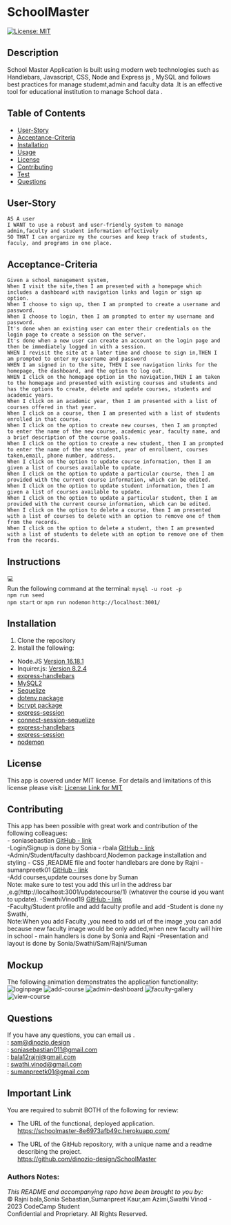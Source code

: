 # SchoolMaster

[![License: MIT](https://img.shields.io/badge/License-MIT-lightblue.svg)](https://opensource.org/licenses/MIT)

## Description
 School Master Application is built using modern web technologies such as  Handlebars, Javascript, CSS, Node and Express js
, MySQL and follows best practices for manage studemt,admin and faculty data .It is an effective tool for educational institution to manage School data .

## Table of Contents
- [User-Story](#user-story)
- [Acceptance-Criteria](#acceptance-criteria)
- [Installation](#installation)
- [Usage](#usage)
- [License](#license)
- [Contributing](#contributing)
- [Test](#test)
- [Questions](#questions)

## User-Story

```
AS A user
I WANT to use a robust and user-friendly system to manage admin,faculty and student information effectively
SO THAT I can organize my the courses and keep track of students, faculy, and programs in one place.
```


## Acceptance-Criteria

```
Given a school management system,
When I visit the site,then I am presented with a homepage which includes a dashboard with navigation links and login or sign up option.
When I choose to sign up, then I am prompted to create a username and password.
When I choose to login, then I am prompted to enter my username and password.
It's done when an existing user can enter their credentials on the login page to create a session on the server.
It's done when a new user can create an account on the login page and then be immediately logged in with a session.
WHEN I revisit the site at a later time and choose to sign in,THEN I am prompted to enter my username and password
WHEN I am signed in to the site, THEN I see navigation links for the homepage, the dashboard, and the option to log out.
WHEN I click on the homepage option in the navigation,THEN I am taken to the homepage and presented with existing courses and students and has the options to create, delete and update courses, students and academic years.
When I click on an academic year, then I am presented with a list of courses offered in that year.
When I click on a course, then I am presented with a list of students enrolled in that course.
When I click on the option to create new courses, then I am prompted to enter the name of the new course, academic year, faculty name, and a brief description of the course goals.
When I click on the option to create a new student, then I am prompted to enter the name of the new student, year of enrollment, courses taken,email, phone number, address.
When I click on the option to update course information, then I am given a list of courses available to update.
When I click on the option to update a particular course, then I am provided with the current course information, which can be edited.
When I click on the option to update student information, then I am given a list of courses available to update.
When I click on the option to update a particular student, then I am provided with the current course information, which can be edited.
When I click on the option to delete a course, then I am presented with a list of courses to delete with an option to remove one of them from the records.
When I click on the option to delete a student, then I am presented with a list of students to delete with an option to remove one of them from the records.
```

## Instructions
💻   
Run the following command at the terminal:
`mysql -u root -p` <br>
`npm run seed` <br>
`npm start` or 
`npm run nodemon`
`http://localhost:3001/`



## Installation
1. Clone the repository
2. Install the following: 
- Node.JS [Version 16.18.1](https://nodejs.org/en/blog/release/v16.18.1/)
- Inquirer.js: [Version 8.2.4](https://www.npmjs.com/package/inquirer/v/8.2.4)
- [express-handlebars](https://www.npmjs.com/package/express-handlebars)
- [MySQL2](https://www.npmjs.com/package/mysql2)
- [Sequelize](https://www.npmjs.com/package/sequelize) 
- [dotenv package](https://www.npmjs.com/package/dotenv) 
- [bcrypt package](https://www.npmjs.com/package/bcrypt)
- [express-session](https://www.npmjs.com/package/express-session)
- [connect-session-sequelize](https://www.npmjs.com/package/connect-session-sequelize)
-  [express-handlebars](https://www.npmjs.com/package/express-handlebars)
- [express-session](https://www.npmjs.com/package/express-session)
- [nodemon](https://www.npmjs.com/package/nodemon)

## License
This app is covered under MIT license. For details and limitations of this license please visit:
[License Link for MIT](https://opensource.org/licenses/MIT)


## Contributing
This app has been possible with great work and contribution of the following colleagues:<br>
    - soniasebastian [GitHub - link](https://github.com/soniasebastian)<br>-Login/Signup is done by Sonia
    -  rbala [GitHub - link](https://github.com/rbala16)<br>-Admin/Student/faculty dashboard,Nodemon  package installation and styling - CSS ,README file and footer handlebars are done by Rajni
    - sumanpreetk01 [GitHub - link](https://github.com/sumanpreetk01)<br>-Add courses,update courses done by Suman<br>
   Note:  make sure to test you add  this url in the address bar ,e.g(http://localhost:3001/updatecourse/1) (whatever the course id you want to update).
    -SwathiVinod19 [GitHub - link](https://github.com/SwathiVinod19)<br>-Faculty/Student profile and add faculty profile and add -Student is done ny Swathi,<br>
    Note:When you add Faculty ,you need to add url of the image ,you can add because new faculty image would be only added,when new faculty will hire in school
    - main handlers is done by Sonia  and Rajni
    -Presentation and layout is done by Sonia/Swathi/Sam/Rajni/Suman

## Mockup
The following animation demonstrates the application functionality:
![loginpage](./assets/loginpage.jpg) 
![add-course](./assets/addcourse.jpg) 
![admin-dashboard](./assets/admindashboard.jpg) 
![faculty-gallery](./assets/facultygallery.jpg) 
![view-course](./assets/viewcourses.jpg) 


## Questions
If you have any questions, you can email us .<br>
  : <sam@dinozio.design><br>
  : <soniasebastian011@gmail.com><br>
  : <bala12rajni@gmail.com><br>
  : <swathi.vinod@gmail.com><br>
  : <sumanpreetk01@gmail.com>

 ## Important Link

You are required to submit BOTH of the following for review:

* The URL of the functional, deployed application.<br>
https://schoolmaster-8e6973afb49c.herokuapp.com/

* The URL of the GitHub repository, with a unique name and a readme describing the project.<br>
https://github.com/dinozio-design/SchoolMaster<br>


### Authors Notes: 
  _This README and accompanying repo have been brought to you by:_<br>© Rajni bala,Sonia Sebastian,Sumanpreet Kaur,am Azimi,Swathi Vinod - 2023 CodeCamp Student<br>Confidential and Proprietary. All Rights Reserved.